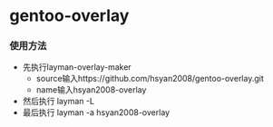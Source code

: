 # gentoo-overlay

### 使用方法
* 先执行layman-overlay-maker
    * source输入https://github.com/hsyan2008/gentoo-overlay.git
    * name输入hsyan2008-overlay
* 然后执行 layman -L
* 最后执行 layman -a hsyan2008-overlay
